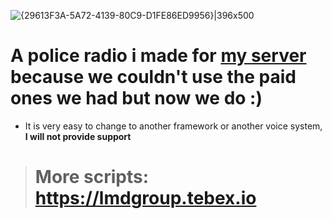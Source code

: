 ![{29613F3A-5A72-4139-80C9-D1FE86ED9956}|396x500](upload://iIqQ2vZ2u4AiLhtuvbZOqWNnwBJ.jpeg)

# A police radio i made for [my server](https://servers.fivem.net/servers/detail/4555eo) because we couldn't use the paid ones we had but now we do :)

- It is very easy to change to another framework or another voice system, **I will not provide support**

> # More scripts: https://lmdgroup.tebex.io
